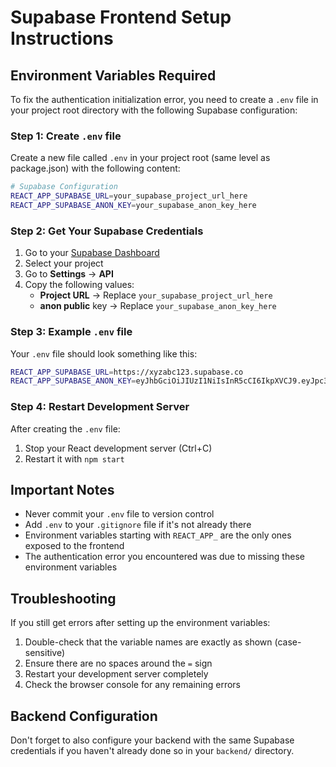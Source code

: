 # Supabase Frontend Setup Instructions

## Environment Variables Required

To fix the authentication initialization error, you need to create a `.env` file in your project root directory with the following Supabase configuration:

### Step 1: Create `.env` file
Create a new file called `.env` in your project root (same level as package.json) with the following content:

```bash
# Supabase Configuration
REACT_APP_SUPABASE_URL=your_supabase_project_url_here
REACT_APP_SUPABASE_ANON_KEY=your_supabase_anon_key_here
```

### Step 2: Get Your Supabase Credentials

1. Go to your [Supabase Dashboard](https://supabase.com/dashboard)
2. Select your project
3. Go to **Settings** → **API**
4. Copy the following values:
   - **Project URL** → Replace `your_supabase_project_url_here`
   - **anon public** key → Replace `your_supabase_anon_key_here`

### Step 3: Example `.env` file
Your `.env` file should look something like this:

```bash
REACT_APP_SUPABASE_URL=https://xyzabc123.supabase.co
REACT_APP_SUPABASE_ANON_KEY=eyJhbGciOiJIUzI1NiIsInR5cCI6IkpXVCJ9.eyJpc3MiOiJzdXBhYmFzZSI...
```

### Step 4: Restart Development Server
After creating the `.env` file:
1. Stop your React development server (Ctrl+C)
2. Restart it with `npm start`

## Important Notes

- Never commit your `.env` file to version control
- Add `.env` to your `.gitignore` file if it's not already there
- Environment variables starting with `REACT_APP_` are the only ones exposed to the frontend
- The authentication error you encountered was due to missing these environment variables

## Troubleshooting

If you still get errors after setting up the environment variables:
1. Double-check that the variable names are exactly as shown (case-sensitive)
2. Ensure there are no spaces around the `=` sign
3. Restart your development server completely
4. Check the browser console for any remaining errors

## Backend Configuration

Don't forget to also configure your backend with the same Supabase credentials if you haven't already done so in your `backend/` directory. 